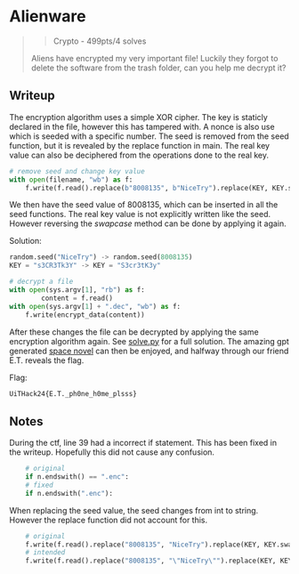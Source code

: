 # Alienware

> > Crypto - 499pts/4 solves
>
> Aliens have encrypted my very important file! Luckily they forgot to delete the software from the trash folder, can you help me decrypt it?

## Writeup

The encryption algorithm uses a simple XOR cipher. The key is staticly declared in the file, however this has tampered with. A nonce is also use which is seeded with a specific number. The seed is removed from the seed function, but it is revealed by the replace function in main. The real key value can also be deciphered from the operations done to the real key.

```py
# remove seed and change key value
with open(filename, "wb") as f:
    f.write(f.read().replace(b"8008135", b"NiceTry").replace(KEY, KEY.swapcase()))
```

We then have the seed value of 8008135, which can be inserted in all the seed functions.
The real key value is not explicitly written like the seed. However reversing the _swapcase_ method can be done by applying it again.

Solution:

```py
random.seed("NiceTry") -> random.seed(8008135)
KEY = "s3CR3Tk3Y" -> KEY = "S3cr3tK3y"

# decrypt a file
with open(sys.argv[1], "rb") as f:
        content = f.read()
with open(sys.argv[1] + ".dec", "wb") as f:
    f.write(encrypt_data(content))
```

After these changes the file can be decrypted by applying the same encryption algorithm again. See [solve.py](solve.py) for a full solution.
The amazing gpt generated [space novel](../src/Stardust-reckoning.txt) can then be enjoyed, and halfway through our friend E.T. reveals the flag.

Flag:

```txt
UiTHack24{E.T._ph0ne_h0me_plsss}
```

## Notes

During the ctf, line 39 had a incorrect if statement. This has been fixed in the writeup. Hopefully this did not cause any confusion.

```py
    # original
    if n.endswith() == ".enc":
    # fixed
    if n.endswith(".enc"):
```

When replacing the seed value, the seed changes from int to string. However the replace function did not account for this.

```py
    # original
    f.write(f.read().replace("8008135", "NiceTry").replace(KEY, KEY.swapcase()))
    # intended
    f.write(f.read().replace("8008135", "\"NiceTry\"").replace(KEY, KEY.swapcase()))
```

